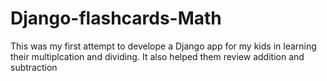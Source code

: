 # Django-flashcards-Math
This was my first attempt to develope a Django app for my kids in learning their multiplcation and dividing. It also helped them review addition and subtraction
